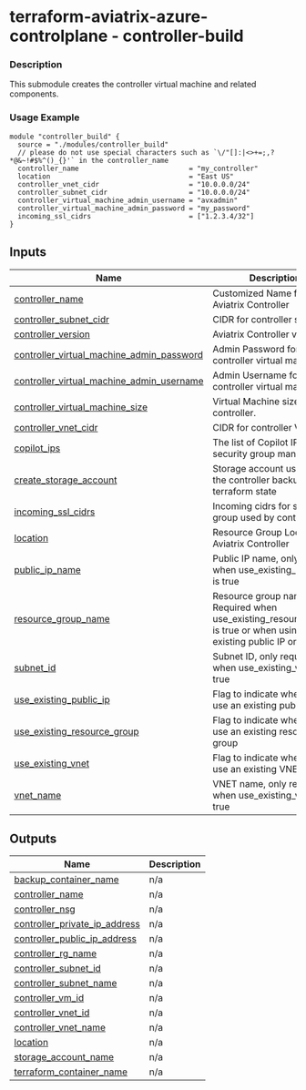<!-- BEGIN_TF_DOCS -->
# terraform-aviatrix-azure-controlplane - controller-build

### Description
This submodule creates the controller virtual machine and related components.

### Usage Example
```hcl
module "controller_build" {
  source = "./modules/controller_build"
  // please do not use special characters such as `\/"[]:|<>+=;,?*@&~!#$%^()_{}'` in the controller_name
  controller_name                           = "my_controller"
  location                                  = "East US"
  controller_vnet_cidr                      = "10.0.0.0/24"
  controller_subnet_cidr                    = "10.0.0.0/24"
  controller_virtual_machine_admin_username = "avxadmin"
  controller_virtual_machine_admin_password = "my_password"
  incoming_ssl_cidrs                        = ["1.2.3.4/32"]
}
```
## Inputs

| Name | Description | Type | Default | Required |
|------|-------------|------|---------|:--------:|
| <a name="input_controller_name"></a> [controller\_name](#input\_controller\_name) | Customized Name for Aviatrix Controller | `string` | n/a | yes |
| <a name="input_controller_subnet_cidr"></a> [controller\_subnet\_cidr](#input\_controller\_subnet\_cidr) | CIDR for controller subnet. | `string` | `"10.0.0.0/24"` | no |
| <a name="input_controller_version"></a> [controller\_version](#input\_controller\_version) | Aviatrix Controller version | `string` | `"latest"` | no |
| <a name="input_controller_virtual_machine_admin_password"></a> [controller\_virtual\_machine\_admin\_password](#input\_controller\_virtual\_machine\_admin\_password) | Admin Password for the controller virtual machine. | `string` | `"aviatrix1234!"` | no |
| <a name="input_controller_virtual_machine_admin_username"></a> [controller\_virtual\_machine\_admin\_username](#input\_controller\_virtual\_machine\_admin\_username) | Admin Username for the controller virtual machine. | `string` | `"aviatrix"` | no |
| <a name="input_controller_virtual_machine_size"></a> [controller\_virtual\_machine\_size](#input\_controller\_virtual\_machine\_size) | Virtual Machine size for the controller. | `string` | `"Standard_A4_v2"` | no |
| <a name="input_controller_vnet_cidr"></a> [controller\_vnet\_cidr](#input\_controller\_vnet\_cidr) | CIDR for controller VNET. | `string` | `"10.0.0.0/24"` | no |
| <a name="input_copilot_ips"></a> [copilot\_ips](#input\_copilot\_ips) | The list of Copilot IP's, for security group management. | `list(string)` | `[]` | no |
| <a name="input_create_storage_account"></a> [create\_storage\_account](#input\_create\_storage\_account) | Storage account used for the controller backup and terraform state | `bool` | `true` | no |
| <a name="input_incoming_ssl_cidrs"></a> [incoming\_ssl\_cidrs](#input\_incoming\_ssl\_cidrs) | Incoming cidrs for security group used by controller | `list(string)` | n/a | yes |
| <a name="input_location"></a> [location](#input\_location) | Resource Group Location for Aviatrix Controller | `string` | `"West US"` | no |
| <a name="input_public_ip_name"></a> [public\_ip\_name](#input\_public\_ip\_name) | Public IP name, only required when use\_existing\_public\_ip is true | `string` | `""` | no |
| <a name="input_resource_group_name"></a> [resource\_group\_name](#input\_resource\_group\_name) | Resource group name. Required when use\_existing\_resource\_group is true or when using existing public IP or vnet. | `string` | `""` | no |
| <a name="input_subnet_id"></a> [subnet\_id](#input\_subnet\_id) | Subnet ID, only required when use\_existing\_vnet is true | `string` | `""` | no |
| <a name="input_use_existing_public_ip"></a> [use\_existing\_public\_ip](#input\_use\_existing\_public\_ip) | Flag to indicate whether to use an existing public ip | `bool` | `false` | no |
| <a name="input_use_existing_resource_group"></a> [use\_existing\_resource\_group](#input\_use\_existing\_resource\_group) | Flag to indicate whether to use an existing resource group | `bool` | `false` | no |
| <a name="input_use_existing_vnet"></a> [use\_existing\_vnet](#input\_use\_existing\_vnet) | Flag to indicate whether to use an existing VNET | `bool` | `false` | no |
| <a name="input_vnet_name"></a> [vnet\_name](#input\_vnet\_name) | VNET name, only required when use\_existing\_vnet is true | `string` | `""` | no |

## Outputs

| Name | Description |
|------|-------------|
| <a name="output_backup_container_name"></a> [backup\_container\_name](#output\_backup\_container\_name) | n/a |
| <a name="output_controller_name"></a> [controller\_name](#output\_controller\_name) | n/a |
| <a name="output_controller_nsg"></a> [controller\_nsg](#output\_controller\_nsg) | n/a |
| <a name="output_controller_private_ip_address"></a> [controller\_private\_ip\_address](#output\_controller\_private\_ip\_address) | n/a |
| <a name="output_controller_public_ip_address"></a> [controller\_public\_ip\_address](#output\_controller\_public\_ip\_address) | n/a |
| <a name="output_controller_rg_name"></a> [controller\_rg\_name](#output\_controller\_rg\_name) | n/a |
| <a name="output_controller_subnet_id"></a> [controller\_subnet\_id](#output\_controller\_subnet\_id) | n/a |
| <a name="output_controller_subnet_name"></a> [controller\_subnet\_name](#output\_controller\_subnet\_name) | n/a |
| <a name="output_controller_vm_id"></a> [controller\_vm\_id](#output\_controller\_vm\_id) | n/a |
| <a name="output_controller_vnet_id"></a> [controller\_vnet\_id](#output\_controller\_vnet\_id) | n/a |
| <a name="output_controller_vnet_name"></a> [controller\_vnet\_name](#output\_controller\_vnet\_name) | n/a |
| <a name="output_location"></a> [location](#output\_location) | n/a |
| <a name="output_storage_account_name"></a> [storage\_account\_name](#output\_storage\_account\_name) | n/a |
| <a name="output_terraform_container_name"></a> [terraform\_container\_name](#output\_terraform\_container\_name) | n/a |
<!-- END_TF_DOCS -->